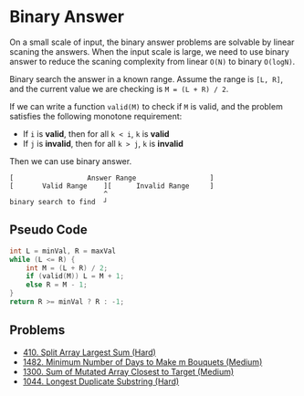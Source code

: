 # Binary Answer

On a small scale of input, the binary answer problems are solvable by linear scaning the answers. When the input scale is large, we need to use binary answer to reduce the scaning complexity from linear `O(N)` to binary `O(logN)`.

Binary search the answer in a known range. Assume the range is `[L, R]`, and the current value we are checking is `M = (L + R) / 2`.

If we can write a function `valid(M)` to check if `M` is valid, and the problem satisfies the following monotone requirement:
* If `i` is **valid**, then for all `k < i`, `k` is **valid**
* If `j` is **invalid**, then for all `k > j`, `k` is **invalid**

Then we can use binary answer.

```
[                  Answer Range                  ]
[       Valid Range    ][      Invalid Range     ]
                       ^
binary search to find  ┘
```

## Pseudo Code

```cpp
int L = minVal, R = maxVal
while (L <= R) {
    int M = (L + R) / 2;
    if (valid(M)) L = M + 1;
    else R = M - 1;
}
return R >= minVal ? R : -1;
```

## Problems

* [410. Split Array Largest Sum \(Hard\)](https://leetcode.com/problems/split-array-largest-sum/)
* [1482. Minimum Number of Days to Make m Bouquets (Medium)](https://leetcode.com/problems/minimum-number-of-days-to-make-m-bouquets/)
* [1300. Sum of Mutated Array Closest to Target (Medium)](https://leetcode.com/problems/sum-of-mutated-array-closest-to-target/)
* [1044. Longest Duplicate Substring (Hard)](https://leetcode.com/problems/longest-duplicate-substring/)